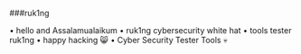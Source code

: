 ###ruk1ng

• hello and Assalamualaikum
• ruk1ng cybersecurity white hat
• tools tester ruk1ng
• happy hacking 😸
• Cyber Security Tester Tools 💀

<!---
RukingTeam/RukingTeam is a ✨ special ✨ repository because its `README.md` (this file) appears on your GitHub profile.
You can click the Preview link to take a look at your changes.
--->
